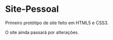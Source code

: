 # Site-Pessoal
Primeiro  protótipo de site feito em HTML5 e CSS3.

O site ainda passará por alterações.
